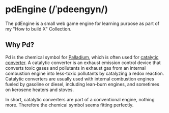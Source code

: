 # pdEngine (/ˈpdeengyn/)
The pdEngine is a small web game engine for learning purpose as part of my "How to build X" Collection.

## Why Pd?
Pd is the chemical symbol for [Palladium](https://en.wikipedia.org/wiki/Palladium), which is often used for [catalytic converter](https://en.wikipedia.org/wiki/Catalytic_converter). A catalytic converter is an exhaust emission control device that converts toxic gases and pollutants in exhaust gas from an internal combustion engine into less-toxic pollutants by catalyzing a redox reaction. Catalytic converters are usually used with internal combustion engines fueled by gasoline or diesel, including lean-burn engines, and sometimes on kerosene heaters and stoves.

In short, catalytic converters are part of a conventional engine, nothing more. Therefore the chemical symbol seems fitting perfectly.
